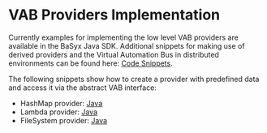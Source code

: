 # VAB Providers Implementation

Currently examples for implementing the low level VAB providers are available in the BaSyx Java SDK. Additional snippets for making use of derived providers and the Virtual Automation Bus in distributed environments can be found here: [Code Snippets](../application_scenarios.md).

The following snippets show how to create a provider with predefined data and access it via the abstract VAB interface:

* HashMap provider: [Java](https://git.eclipse.org/r/plugins/gitiles/basyx/basyx/+/master/examples/basys.examples/src/test/java/org/eclipse/basyx/examples/snippets/vab/provider/VABMapProviderClass.java)
* Lambda provider: [Java](https://git.eclipse.org/r/plugins/gitiles/basyx/basyx/+/master/examples/basys.examples/src/test/java/org/eclipse/basyx/examples/snippets/vab/provider/VABLambdaProviderClass.java)
* FileSystem provider: [Java](https://git.eclipse.org/r/plugins/gitiles/basyx/basyx/+/master/examples/basys.examples/src/test/java/org/eclipse/basyx/examples/snippets/vab/provider/FileSystemProviderClass.java)